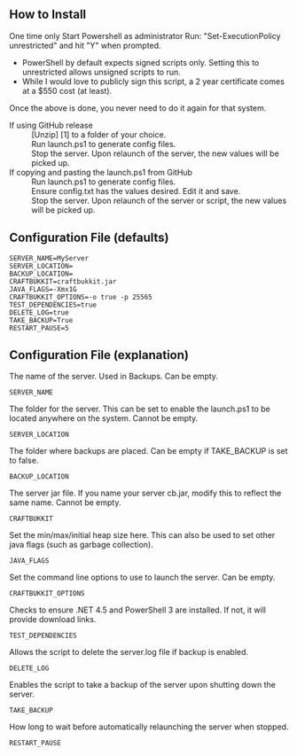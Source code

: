 How to Install
--------------
One time only
Start Powershell as administrator
Run: "Set-ExecutionPolicy unrestricted" and hit "Y" when prompted.
* PowerShell by default expects signed scripts only.  Setting this to unrestricted allows unsigned scripts to run.
* While I would love to publicly sign this script, a 2 year certificate comes at a $550 cost (at least).  

Once the above is done, you never need to do it again for that system.

<dl>
  <dt>If using GitHub release</dt>
  <dd>[Unzip] [1] to a folder of your choice.</dd>
  <dd>Run launch.ps1 to generate config files.</dd>
  <dd>Stop the server.  Upon relaunch of the server, the new values will be picked up.</dd>
  <dd></dd>
  <dt>If copying and pasting the launch.ps1 from GitHub</dt>
  <dd>Run launch.ps1 to generate config files.</dd>
  <dd>Ensure config.txt has the values desired.  Edit it and save.</dd>
  <dd>Stop the server.  Upon relaunch of the server or script, the new values will be picked up.</dd>
</dl>

[1]: https://github.com/TnTBass/PowerLaunch/releases/download/v1.0/PowerLaunch.zip "PowerLaunch v1"

Configuration File (defaults)
------------------
    SERVER_NAME=MyServer  
    SERVER_LOCATION=  
    BACKUP_LOCATION=  
    CRAFTBUKKIT=craftbukkit.jar  
    JAVA_FLAGS=-Xmx1G  
    CRAFTBUKKIT_OPTIONS=-o true -p 25565  
    TEST_DEPENDENCIES=true  
    DELETE_LOG=true  
    TAKE_BACKUP=True  
    RESTART_PAUSE=5  

Configuration File (explanation)
--------------------------------
The name of the server.  Used in Backups.  Can be empty. 
 
    SERVER_NAME
    
The folder for the server.  This can be set to enable the launch.ps1 to be located anywhere on the system.  Cannot be empty.  

    SERVER_LOCATION
    
The folder where backups are placed.  Can be empty if TAKE_BACKUP is set to false.  

    BACKUP_LOCATION
    
The server jar file.  If you name your server cb.jar, modify this to reflect the same name.  Cannot be empty.  

    CRAFTBUKKIT

Set the min/max/initial heap size here. This can also be used to set other java flags (such as garbage collection).  

    JAVA_FLAGS

Set the command line options to use to launch the server.  Can be empty.  

    CRAFTBUKKIT_OPTIONS
    
Checks to ensure .NET 4.5 and PowerShell 3 are installed.  If not, it will provide download links.  

    TEST_DEPENDENCIES

Allows the script to delete the server.log file if backup is enabled.  

    DELETE_LOG

Enables the script to take a backup of the server upon shutting down the server.  

    TAKE_BACKUP

How long to wait before automatically relaunching the server when stopped.  

    RESTART_PAUSE